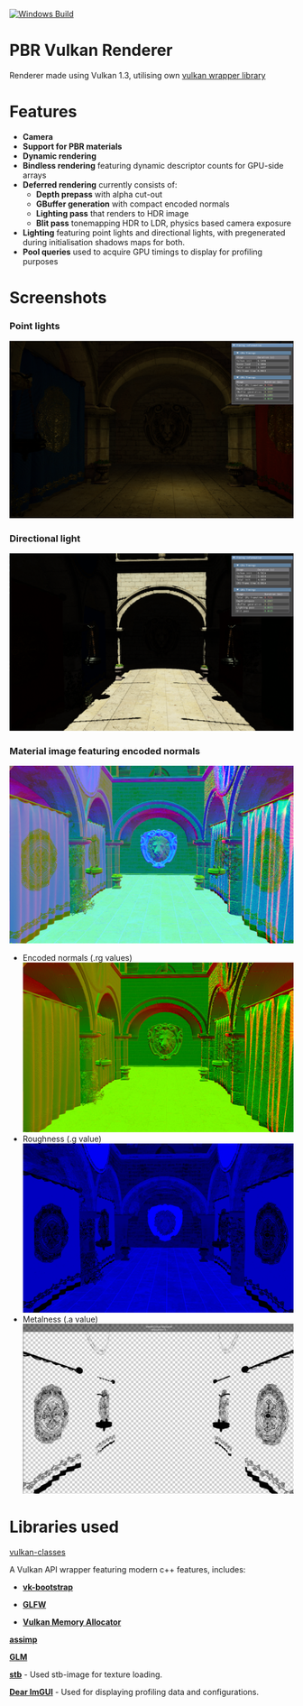 [![Windows Build](https://github.com/OleksandrHlebov/VulkanRenderer/actions/workflows/cmake-single-platform.yml/badge.svg?branch=master)](https://github.com/OleksandrHlebov/VulkanRenderer/actions/workflows/cmake-single-platform.yml)

# PBR Vulkan Renderer

Renderer made using Vulkan 1.3, utilising own [vulkan wrapper library](https://github.com/OleksandrHlebov/vulkan-classes)

# Features

* **Camera**
* **Support for PBR materials**
* **Dynamic rendering**
* **Bindless rendering** featuring dynamic descriptor counts for GPU-side arrays
* **Deferred rendering** currently consists of:
    * **Depth prepass** with alpha cut-out
    * **GBuffer generation** with compact encoded normals
    * **Lighting pass** that renders to HDR image
    * **Blit pass** tonemapping HDR to LDR, physics based camera exposure
* **Lighting** featuring point lights and directional lights, with pregenerated during initialisation shadows maps for both.
* **Pool queries** used to acquire GPU timings to display for profiling purposes

# Screenshots

### Point lights

![img.png](screenshots/point_light.png)

### Directional light

![img.png](screenshots/directional_light.png)

### Material image featuring encoded normals

![normals-material](screenshots/gbuffer-normals-material.png)

- Encoded normals (.rg values)![normals](screenshots/normals.png)
- Roughness (.g value)![roughness](screenshots/roughness.png)
- Metalness (.a value)![metalness](screenshots/metalness.png)

# Libraries used

[vulkan-classes](https://github.com/OleksandrHlebov/vulkan-classes)

A Vulkan API wrapper featuring modern c++ features, includes:

- [**vk-bootstrap**](https://github.com/charles-lunarg/vk-bootstrap)

- [**GLFW**](https://github.com/glfw/glfw)

- [**Vulkan Memory Allocator**](https://github.com/GPUOpen-LibrariesAndSDKs/VulkanMemoryAllocator)

[**assimp**](https://github.com/assimp/assimp)

[**GLM**](https://github.com/g-truc/glm)

[**stb**](https://github.com/nothings/stb) - Used stb-image for texture loading.

[**Dear ImGUI**](https://github.com/ocornut/imgui) - Used for displaying profiling data and configurations.


